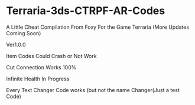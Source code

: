 # Terraria-3ds-CTRPF-AR-Codes
A Little Cheat Compilation From Foxy 
For the Game Terraria 
(More Updates Coming Soon)

Ver1.0.0

Item Codes Could Crash or Not Work

Cut Connection Works 100% 

Infinite Health In Progress

Every Text Changer Code works (but not
the name Changer(Just a test Code)
